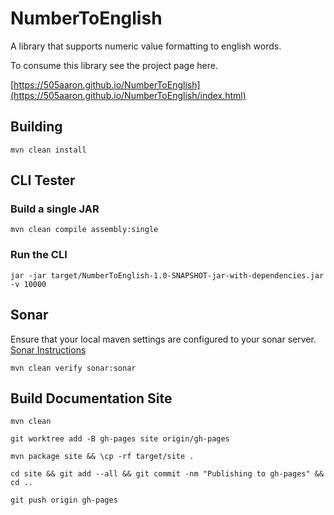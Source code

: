 #  NumberToEnglish

A library that supports numeric value formatting to english words.

To consume this library see the project page here.

[https://505aaron.github.io/NumberToEnglish](https://505aaron.github.io/NumberToEnglish/index.html)

## Building
`mvn clean install`

## CLI Tester

### Build a single JAR
`mvn clean compile assembly:single`

### Run the CLI
`jar -jar target/NumberToEnglish-1.0-SNAPSHOT-jar-with-dependencies.jar -v 10000`

## Sonar

Ensure that your local maven settings are configured to your sonar server.
[Sonar Instructions](https://docs.sonarqube.org/display/SCAN/Analyzing+with+SonarQube+Scanner+for+Maven)

`mvn clean verify sonar:sonar`

## Build Documentation Site

`mvn clean`

`git worktree add -B gh-pages site origin/gh-pages`

`mvn package site && \cp -rf target/site .`

`cd site && git add --all && git commit -nm "Publishing to gh-pages" && cd ..`

`git push origin gh-pages`